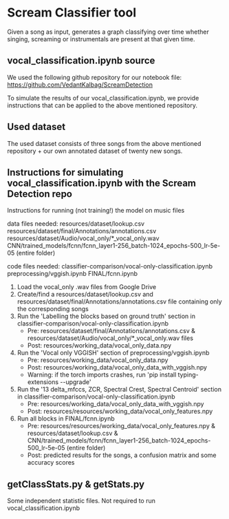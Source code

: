 # Scream Classifier tool

Given a song as input, generates a graph classifying over time whether singing, screaming or instrumentals are present at that given time.

## vocal_classification.ipynb source

We used the following github repository for our notebook file: https://github.com/VedantKalbag/ScreamDetection

To simulate the results of our vocal_classification.ipynb, we provide instructions that can be applied to the above mentioned repository.

## Used dataset

The used dataset consists of three songs from the above mentioned repository + our own annotated dataset of twenty new songs.

## Instructions for simulating vocal_classification.ipynb with the Scream Detection repo

Instructions for running (not training!) the model on music files

data files needed:
    resources/dataset/lookup.csv
    resources/dataset/final/Annotations/annotations.csv
    resources/dataset/Audio/vocal_only/*_vocal_only.wav
    CNN/trained_models/fcnn/fcnn_layer1-256_batch-1024_epochs-500_lr-5e-05 (entire folder)

code files needed:
    classifier-comparison/vocal-only-classification.ipynb
    preprocessing/vggish.ipynb
    FINAL/fcnn.ipynb

1. Load the vocal_only .wav files from Google Drive
2. Create/find a resources/dataset/lookup.csv and resources/dataset/final/Annotations/annotations.csv file containing only the corresponding songs
3. Run the 'Labelling the blocks based on ground truth' section in classifier-comparison/vocal-only-classification.ipynb
    - Pre: resources/dataset/final/Annotations/annotations.csv & resources/dataset/Audio/vocal_only/*_vocal_only.wav files
    - Post: resources/working_data/vocal_only_data.npy
4. Run the 'Vocal only VGGISH' section of preprocessing/vggish.ipynb
    - Pre: resources/working_data/vocal_only_data.npy
    - Post: resources/working_data/vocal_only_data_with_vggish.npy
    - Warning: if the torch imports crashes, run 'pip install typing-extensions --upgrade'
5. Run the '13 delta_mfccs, ZCR, Spectral Crest, Spectral Centroid' section in classifier-comparison/vocal-only-classification.ipynb
    - Pre: resources/working_data/vocal_only_data_with_vggish.npy
    - Post: resources/resources/working_data/vocal_only_features.npy
6. Run all blocks in FINAL/fcnn.ipynb
    - Pre: resources/resources/working_data/vocal_only_features.npy & resources/dataset/lookup.csv & CNN/trained_models/fcnn/fcnn_layer1-256_batch-1024_epochs-500_lr-5e-05 (entire folder)
    - Post: predicted results for the songs, a confusion matrix and some accuracy scores

## getClassStats.py & getStats.py

Some independent statistic files. Not required to run vocal_classification.ipynb